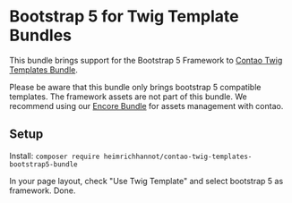 # Bootstrap 5 for Twig Template Bundles

This bundle brings support for the Bootstrap 5 Framework to [Contao Twig Templates Bundle](https://github.com/heimrichhannot/contao-twig-templates-bundle).

Please be aware that this bundle only brings bootstrap 5 compatible templates. The framework assets are not part of this bundle. We recommend using our [Encore Bundle](https://github.com/heimrichhannot/contao-encore-bundle) for assets management with contao.

## Setup

Install: `composer require heimrichhannot/contao-twig-templates-bootstrap5-bundle`

In your page layout, check "Use Twig Template" and select bootstrap 5 as framework. Done.